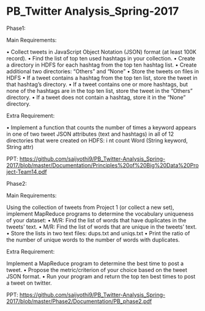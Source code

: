 # PB_Twitter Analysis_Spring-2017

Phase1:

Main Requirements:

• Collect tweets in JavaScript Object Notation (JSON) format (at least 100K record).
• Find the list of top ten used hashtags in your collection. 
• Create a directory in HDFS for each hashtag from the top ten hashtag list. 
• Create additional two directories: “Others” and “None”
• Store the tweets on files in HDFS
• If a tweet contains a hashtag from the top ten list, store the tweet in that hashtag’s directory. 
• If a tweet contains one or more hashtags, but none of the hashtags are in the top ten list, store the tweet in the “Others” directory.
• If a tweet does not contain a hashtag, store it in the “None” directory.

Extra Requirement:

• Implement a function that counts the number of times a keyword appears in one of two tweet JSON attributes (text and hashtags) in all of 12 directories that were created on HDFS: i nt count Word (String keyword, String attr) 

PPT:
https://github.com/saijyothi9/PB_Twitter-Analysis_Spring-2017/blob/master/Documentation/Principles%20of%20Big%20Data%20Project-Team14.pdf

Phase2:

Main Requirements:

Using the collection of tweets from Project 1 (or collect a new set), implement MapReduce programs to determine the vocabulary uniqueness of your dataset:
• M/R: Find the list of words that have duplicates in the tweets’ text.
• M/R: Find the list of words that are unique in the tweets’ text.
• Store the lists in two text files: dups.txt and uniqs.txt
• Print the ratio of the number of unique words to the number of words with duplicates.  

Extra Requirement:

Implement a MapReduce program to determine the best time to post a tweet.
• Propose the metric/criterion of your choice based on the tweet JSON format. 
• Run your program and return the top ten best times to post a tweet on twitter. 

PPT:
https://github.com/saijyothi9/PB_Twitter-Analysis_Spring-2017/blob/master/Phase2/Documentation/PB_phase2.pdf

